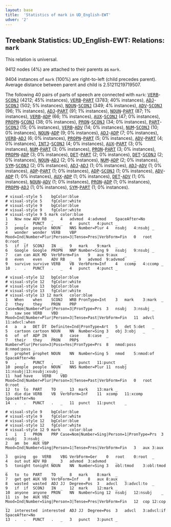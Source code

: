 ```yaml
---
layout: base
title:  'Statistics of mark in UD_English-EWT'
udver: '2'
---
```


## Treebank Statistics: UD_English-EWT: Relations: `mark`

This relation is universal.

9412 nodes (4%) are attached to their parents as `mark`.

9404 instances of `mark` (100%) are right-to-left (child precedes parent).
Average distance between parent and child is 2.51211219719507.

The following 40 pairs of parts of speech are connected with `mark`: <tt><a href="en_ewt-pos-VERB.html">VERB</a></tt>-<tt><a href="en_ewt-pos-SCONJ.html">SCONJ</a></tt> (4212; 45% instances), <tt><a href="en_ewt-pos-VERB.html">VERB</a></tt>-<tt><a href="en_ewt-pos-PART.html">PART</a></tt> (3783; 40% instances), <tt><a href="en_ewt-pos-ADJ.html">ADJ</a></tt>-<tt><a href="en_ewt-pos-SCONJ.html">SCONJ</a></tt> (502; 5% instances), <tt><a href="en_ewt-pos-NOUN.html">NOUN</a></tt>-<tt><a href="en_ewt-pos-SCONJ.html">SCONJ</a></tt> (349; 4% instances), <tt><a href="en_ewt-pos-ADV.html">ADV</a></tt>-<tt><a href="en_ewt-pos-SCONJ.html">SCONJ</a></tt> (96; 1% instances), <tt><a href="en_ewt-pos-ADJ.html">ADJ</a></tt>-<tt><a href="en_ewt-pos-PART.html">PART</a></tt> (91; 1% instances), <tt><a href="en_ewt-pos-NOUN.html">NOUN</a></tt>-<tt><a href="en_ewt-pos-PART.html">PART</a></tt> (87; 1% instances), <tt><a href="en_ewt-pos-VERB.html">VERB</a></tt>-<tt><a href="en_ewt-pos-ADP.html">ADP</a></tt> (66; 1% instances), <tt><a href="en_ewt-pos-AUX.html">AUX</a></tt>-<tt><a href="en_ewt-pos-SCONJ.html">SCONJ</a></tt> (47; 0% instances), <tt><a href="en_ewt-pos-PROPN.html">PROPN</a></tt>-<tt><a href="en_ewt-pos-SCONJ.html">SCONJ</a></tt> (38; 0% instances), <tt><a href="en_ewt-pos-PRON.html">PRON</a></tt>-<tt><a href="en_ewt-pos-SCONJ.html">SCONJ</a></tt> (34; 0% instances), <tt><a href="en_ewt-pos-PART.html">PART</a></tt>-<tt><a href="en_ewt-pos-SCONJ.html">SCONJ</a></tt> (15; 0% instances), <tt><a href="en_ewt-pos-VERB.html">VERB</a></tt>-<tt><a href="en_ewt-pos-ADV.html">ADV</a></tt> (14; 0% instances), <tt><a href="en_ewt-pos-NUM.html">NUM</a></tt>-<tt><a href="en_ewt-pos-SCONJ.html">SCONJ</a></tt> (10; 0% instances), <tt><a href="en_ewt-pos-NOUN.html">NOUN</a></tt>-<tt><a href="en_ewt-pos-ADP.html">ADP</a></tt> (9; 0% instances), <tt><a href="en_ewt-pos-ADJ.html">ADJ</a></tt>-<tt><a href="en_ewt-pos-ADP.html">ADP</a></tt> (7; 0% instances), <tt><a href="en_ewt-pos-VERB.html">VERB</a></tt>-<tt><a href="en_ewt-pos-ADJ.html">ADJ</a></tt> (6; 0% instances), <tt><a href="en_ewt-pos-PROPN.html">PROPN</a></tt>-<tt><a href="en_ewt-pos-PART.html">PART</a></tt> (5; 0% instances), <tt><a href="en_ewt-pos-ADV.html">ADV</a></tt>-<tt><a href="en_ewt-pos-PART.html">PART</a></tt> (4; 0% instances), <tt><a href="en_ewt-pos-INTJ.html">INTJ</a></tt>-<tt><a href="en_ewt-pos-SCONJ.html">SCONJ</a></tt> (4; 0% instances), <tt><a href="en_ewt-pos-AUX.html">AUX</a></tt>-<tt><a href="en_ewt-pos-PART.html">PART</a></tt> (3; 0% instances), <tt><a href="en_ewt-pos-NUM.html">NUM</a></tt>-<tt><a href="en_ewt-pos-PART.html">PART</a></tt> (3; 0% instances), <tt><a href="en_ewt-pos-PRON.html">PRON</a></tt>-<tt><a href="en_ewt-pos-PART.html">PART</a></tt> (3; 0% instances), <tt><a href="en_ewt-pos-PROPN.html">PROPN</a></tt>-<tt><a href="en_ewt-pos-ADP.html">ADP</a></tt> (3; 0% instances), <tt><a href="en_ewt-pos-DET.html">DET</a></tt>-<tt><a href="en_ewt-pos-PART.html">PART</a></tt> (2; 0% instances), <tt><a href="en_ewt-pos-DET.html">DET</a></tt>-<tt><a href="en_ewt-pos-SCONJ.html">SCONJ</a></tt> (2; 0% instances), <tt><a href="en_ewt-pos-NOUN.html">NOUN</a></tt>-<tt><a href="en_ewt-pos-ADJ.html">ADJ</a></tt> (2; 0% instances), <tt><a href="en_ewt-pos-NUM.html">NUM</a></tt>-<tt><a href="en_ewt-pos-ADP.html">ADP</a></tt> (2; 0% instances), <tt><a href="en_ewt-pos-SYM.html">SYM</a></tt>-<tt><a href="en_ewt-pos-SCONJ.html">SCONJ</a></tt> (2; 0% instances), <tt><a href="en_ewt-pos-ADJ.html">ADJ</a></tt>-<tt><a href="en_ewt-pos-ADJ.html">ADJ</a></tt> (1; 0% instances), <tt><a href="en_ewt-pos-ADJ.html">ADJ</a></tt>-<tt><a href="en_ewt-pos-ADV.html">ADV</a></tt> (1; 0% instances), <tt><a href="en_ewt-pos-ADP.html">ADP</a></tt>-<tt><a href="en_ewt-pos-PART.html">PART</a></tt> (1; 0% instances), <tt><a href="en_ewt-pos-ADP.html">ADP</a></tt>-<tt><a href="en_ewt-pos-SCONJ.html">SCONJ</a></tt> (1; 0% instances), <tt><a href="en_ewt-pos-ADV.html">ADV</a></tt>-<tt><a href="en_ewt-pos-ADP.html">ADP</a></tt> (1; 0% instances), <tt><a href="en_ewt-pos-AUX.html">AUX</a></tt>-<tt><a href="en_ewt-pos-ADP.html">ADP</a></tt> (1; 0% instances), <tt><a href="en_ewt-pos-DET.html">DET</a></tt>-<tt><a href="en_ewt-pos-ADV.html">ADV</a></tt> (1; 0% instances), <tt><a href="en_ewt-pos-NOUN.html">NOUN</a></tt>-<tt><a href="en_ewt-pos-ADV.html">ADV</a></tt> (1; 0% instances), <tt><a href="en_ewt-pos-PRON.html">PRON</a></tt>-<tt><a href="en_ewt-pos-ADP.html">ADP</a></tt> (1; 0% instances), <tt><a href="en_ewt-pos-PROPN.html">PROPN</a></tt>-<tt><a href="en_ewt-pos-ADJ.html">ADJ</a></tt> (1; 0% instances), <tt><a href="en_ewt-pos-SYM.html">SYM</a></tt>-<tt><a href="en_ewt-pos-PART.html">PART</a></tt> (1; 0% instances).


~~~ conllu
# visual-style 5	bgColor:blue
# visual-style 5	fgColor:white
# visual-style 9	bgColor:blue
# visual-style 9	fgColor:white
# visual-style 9 5 mark	color:blue
1	Now	now	ADV	RB	_	4	advmod	4:advmod	SpaceAfter=No
2	,	,	PUNCT	,	_	4	punct	4:punct	_
3	people	people	NOUN	NNS	Number=Plur	4	nsubj	4:nsubj	_
4	wonder	wonder	VERB	VBP	Mood=Ind|Number=Plur|Person=3|Tense=Pres|VerbForm=Fin	0	root	0:root	_
5	if	if	SCONJ	IN	_	9	mark	9:mark	_
6	Google	Google	PROPN	NNP	Number=Sing	9	nsubj	9:nsubj	_
7	can	can	AUX	MD	VerbForm=Fin	9	aux	9:aux	_
8	even	even	ADV	RB	_	9	advmod	9:advmod	_
9	survive	survive	VERB	VB	VerbForm=Inf	4	ccomp	4:ccomp	_
10	.	.	PUNCT	.	_	4	punct	4:punct	_

~~~


~~~ conllu
# visual-style 12	bgColor:blue
# visual-style 12	fgColor:white
# visual-style 13	bgColor:blue
# visual-style 13	fgColor:white
# visual-style 13 12 mark	color:blue
1	When	when	SCONJ	WRB	PronType=Int	3	mark	3:mark	_
2	they	they	PRON	PRP	Case=Nom|Number=Plur|Person=3|PronType=Prs	3	nsubj	3:nsubj	_
3	saw	see	VERB	VBD	Mood=Ind|Number=Plur|Person=3|Tense=Past|VerbForm=Fin	11	advcl	11:advcl:when	_
4	a	a	DET	DT	Definite=Ind|PronType=Art	5	det	5:det	_
5	cartoon	cartoon	NOUN	NN	Number=Sing	3	obj	3:obj	_
6	of	of	ADP	IN	_	8	case	8:case	_
7	their	they	PRON	PRP$	Number=Plur|Person=3|Poss=Yes|PronType=Prs	8	nmod:poss	8:nmod:poss	_
8	prophet	prophet	NOUN	NN	Number=Sing	5	nmod	5:nmod:of	SpaceAfter=No
9	,	,	PUNCT	,	_	11	punct	11:punct	_
10	people	people	NOUN	NNS	Number=Plur	11	nsubj	11:nsubj|13:nsubj:xsubj	_
11	had	have	VERB	VBD	Mood=Ind|Number=Plur|Person=3|Tense=Past|VerbForm=Fin	0	root	0:root	_
12	to	to	PART	TO	_	13	mark	13:mark	_
13	die	die	VERB	VB	VerbForm=Inf	11	xcomp	11:xcomp	SpaceAfter=No
14	.	.	PUNCT	.	_	11	punct	11:punct	_

~~~


~~~ conllu
# visual-style 9	bgColor:blue
# visual-style 9	fgColor:white
# visual-style 12	bgColor:blue
# visual-style 12	fgColor:white
# visual-style 12 9 mark	color:blue
1	i	I	PRON	PRP	Case=Nom|Number=Sing|Person=1|PronType=Prs	3	nsubj	3:nsubj	_
2	am	be	AUX	VBP	Mood=Ind|Number=Sing|Person=1|Tense=Pres|VerbForm=Fin	3	aux	3:aux	_
3	going	go	VERB	VBG	VerbForm=Ger	0	root	0:root	_
4	out	out	ADV	RB	_	3	advmod	3:advmod	_
5	tonight	tonight	NOUN	NN	Number=Sing	3	obl:tmod	3:obl:tmod	_
6	to	to	PART	TO	_	8	mark	8:mark	_
7	get	get	AUX	VB	VerbForm=Inf	8	aux	8:aux	_
8	wasted	wasted	ADJ	JJ	Degree=Pos	3	advcl	3:advcl:to	_
9	if	if	SCONJ	IN	_	12	mark	12:mark	_
10	anyone	anyone	PRON	NN	Number=Sing	12	nsubj	12:nsubj	_
11	is	be	AUX	VBZ	Mood=Ind|Number=Sing|Person=3|Tense=Pres|VerbForm=Fin	12	cop	12:cop	_
12	interested	interested	ADJ	JJ	Degree=Pos	3	advcl	3:advcl:if	SpaceAfter=No
13	.	.	PUNCT	.	_	3	punct	3:punct	_

~~~


